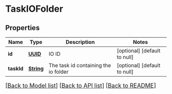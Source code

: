 # TaskIOFolder
## Properties

Name | Type | Description | Notes
------------ | ------------- | ------------- | -------------
**id** | [**UUID**](UUID.md) | IO ID | [optional] [default to null]
**taskId** | [**String**](string.md) | The task id containing the io folder | [optional] [default to null]

[[Back to Model list]](../README.md#documentation-for-models) [[Back to API list]](../README.md#documentation-for-api-endpoints) [[Back to README]](../README.md)

<style>
     p, ul, ol, li { font-size: 18px !important;}
</style>

